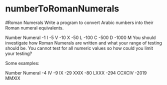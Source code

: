 # numberToRomanNumerals

#Roman Numerals
Write a program to convert Arabic numbers into their Roman numeral equivalents.

Number	Numeral
-1	I
-5	V
-10	X
-50	L
-100	C
-500	D
-1000	M
You should investigate how Roman Numerals are written and what your range of testing should be. You cannot test for all numeric values so how could you limit your testing?

Some examples:

Number	Numeral
-4	IV
-9	IX
-29	XXIX
-80	LXXX
-294	CCXCIV
-2019	MMXIX
